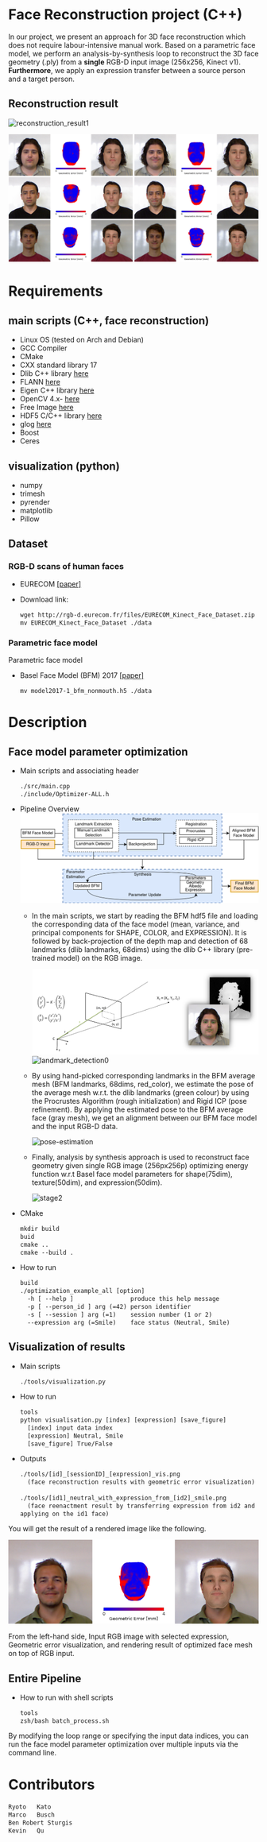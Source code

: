 # Face Reconstruction project (C++)

In our project, we present an approach for 3D face reconstruction which does not require labour-intensive manual work. Based on a parametric face model, we perform an analysis-by-synthesis loop to reconstruct the 3D face geometry (.ply) from a **single** RGB-D input image (256x256, Kinect v1). **Furthermore**, we apply an expression transfer between a source person and a target person.

## Reconstruction result

  ![reconstruction_result1](./images/reconstruction_result.gif)

  ![reconstruction_result2](./images/Results-3persons.png)


# Requirements
## main scripts (C++, face reconstruction)
  - Linux OS (tested on Arch and Debian)
  - GCC Compiler
  - CMake
  - CXX standard library 17
  - Dlib C++ library [here](https://github.com/davisking/dlib)
  - FLANN [here](https://github.com/flann-lib/flann)
  - Eigen C++ library [here](https://eigen.tuxfamily.org/index.php?title=Main_Page)
  - OpenCV 4.x- [here](https://opencv.org/)
  - Free Image [here](https://freeimage.sourceforge.io/)
  - HDF5 C/C++ library [here](https://www.hdfgroup.org/downloads/hdf5/)
  - glog [here](https://github.com/google/glog)
  - Boost
  - Ceres

## visualization (python)
  - numpy
  - trimesh
  - pyrender
  - matplotlib
  - Pillow

## Dataset
### RGB-D scans of human faces
- EURECOM [[paper]](https://ieeexplore.ieee.org/document/6866883)
- Download link: 

      wget http://rgb-d.eurecom.fr/files/EURECOM_Kinect_Face_Dataset.zip
      mv EURECOM_Kinect_Face_Dataset ./data

### Parametric face model
Parametric face model
- Basel Face Model (BFM) 2017 [[paper]](https://ieeexplore.ieee.org/abstract/document/8373814)

      mv model2017-1_bfm_nonmouth.h5 ./data

# Description
## Face model parameter optimization
- Main scripts and associating header    
    
      ./src/main.cpp
      ./include/Optimizer-ALL.h

- Pipeline Overview
![Pipeline](./images/pipeline.png)

  - In the main scripts, we start by reading the BFM hdf5 file and loading the corresponding data of the face model (mean, variance, and principal components for SHAPE, COLOR, and EXPRESSION). It is followed by back-projection of the depth map and detection of 68 landmarks (dlib landmarks, 68dims) using the dlib C++ library (pre-trained model) on the RGB image. 

    ![landmark_detection0](./images/land-detection0.gif)
    ![landmark_detection0](./images/back-projection.gif)

  - By using hand-picked corresponding landmarks in the BFM average mesh (BFM landmarks, 68dims, red_color), we estimate the pose of the average mesh w.r.t. the dlib landmarks (green colour) by using the Procrustes Algorithm (rough initialization) and Rigid ICP (pose refinement). By applying the estimated pose to the BFM average face (gray mesh), we get an alignment between our BFM face model and the input RGB-D data. 

    ![pose-estimation](./images/pose_estimation.gif)

  - Finally, analysis by synthesis approach is used to reconstruct face geometry given single RGB image (256px256p) optimizing energy function w.r.t Basel face model parameters for shape(75dim), texture(50dim), and expression(50dim).

    ![stage2](./images/reconstruction_result.gif)


- CMake

      mkdir build
      buid
      cmake ..
      cmake --build .

- How to run

      build
      ./optimization_example_all [option]
        -h [ --help ]                produce this help message
        -p [ --person_id ] arg (=42) person identifier
        -s [ --session ] arg (=1)    session number (1 or 2)
        --expression arg (=Smile)    face status (Neutral, Smile)

## Visualization of results

- Main scripts

      ./tools/visualization.py

- How to run

      tools
      python visualisation.py [index] [expression] [save_figure]
        [index] input data index
        [expression] Neutral, Smile
        [save_figure] True/False

- Outputs

      ./tools/[id]_[sessionID]_[expression]_vis.png 
        (face reconstruction results with geometric error visualization)

      ./tools/[id1]_neutral_with_expression_from_[id2]_smile.png 
        (face reenactment result by transferring expression from id2 and applying on the id1 face)

You will get the result of a rendered image like the following.

![](./images/result_example.png)


From the left-hand side, Input RGB image with selected expression, Geometric error visualization, and rendering result of optimized face mesh on top of RGB input.

## Entire Pipeline
- How to run with shell scripts

      tools
      zsh/bash batch_process.sh

By modifying the loop range or specifying the input data indices, you can run the face model parameter optimization over multiple inputs via the command line.

# Contributors
    Ryoto	Kato
    Marco	Busch	     
    Ben Robert Sturgis		
    Kevin	Qu	         	 	      
